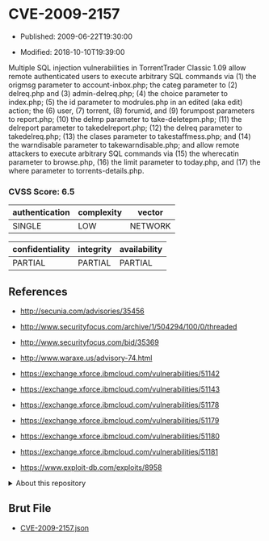 # CVE-2009-2157

- Published: 2009-06-22T19:30:00

- Modified: 2018-10-10T19:39:00

Multiple SQL injection vulnerabilities in TorrentTrader Classic 1.09 allow remote authenticated users to execute arbitrary SQL commands via (1) the origmsg parameter to account-inbox.php; the categ parameter to (2) delreq.php and (3) admin-delreq.php; (4) the choice parameter to index.php; (5) the id parameter to modrules.php in an edited (aka edit) action; the (6) user, (7) torrent, (8) forumid, and (9) forumpost parameters to report.php; (10) the delmp parameter to take-deletepm.php; (11) the delreport parameter to takedelreport.php; (12) the delreq parameter to takedelreq.php; (13) the clases parameter to takestaffmess.php; and (14) the warndisable parameter to takewarndisable.php; and allow remote attackers to execute arbitrary SQL commands via (15) the wherecatin parameter to browse.php, (16) the limit parameter to today.php, and (17) the where parameter to torrents-details.php.

### CVSS Score: **6.5**

| authentication | complexity | vector |
| --- | --- | --- |
| SINGLE | LOW | NETWORK |

| confidentiality | integrity | availability |
| --- | --- | --- |
| PARTIAL | PARTIAL | PARTIAL |

## References

* http://secunia.com/advisories/35456

* http://www.securityfocus.com/archive/1/504294/100/0/threaded

* http://www.securityfocus.com/bid/35369

* http://www.waraxe.us/advisory-74.html

* https://exchange.xforce.ibmcloud.com/vulnerabilities/51142

* https://exchange.xforce.ibmcloud.com/vulnerabilities/51143

* https://exchange.xforce.ibmcloud.com/vulnerabilities/51178

* https://exchange.xforce.ibmcloud.com/vulnerabilities/51179

* https://exchange.xforce.ibmcloud.com/vulnerabilities/51180

* https://exchange.xforce.ibmcloud.com/vulnerabilities/51181

* https://www.exploit-db.com/exploits/8958

<details>
<summary>About this repository</summary> 

  This repository is part of the project [Live Hack CVE](https://github.com/Live-Hack-CVE). Main website can be found [www.live-hack.org](https://www.live-hack.org) 
  
  Made by [Sn0wAlice](https://github.com/Sn0wAlice) for the people that care about security and need to have a feed of the latest CVEs. Hope you enjoy it, don't forget to star the repo and follow me on [Twitter](https://twitter.com/Sn0wAlice) and [Github](https://github.com/Sn0wAlice). And that is my [personnal website](https://www.alice-snow.me/)

  - [Home Page](https://github.com/Live-Hack-CVE)
  - [Framework](https://github.com/Live-Hack-CVE/cve-framework)
  - [CVE database](https://github.com/Live-Hack-CVE/full_database)
  - [Changelog](https://github.com/Live-Hack-CVE/Changelog)
</details>

## Brut File

* [CVE-2009-2157.json](https://raw.githubusercontent.com/Live-Hack-CVE/full_database/main/cves/2009/CVE-2009-2157.json)

